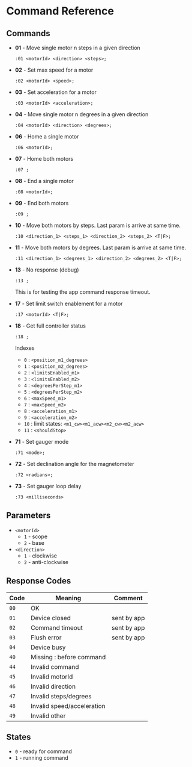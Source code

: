 # Command Reference

## Commands

- **01** - Move single motor n steps in a given direction

    ```
    :01 <motorId> <direction> <steps>;
    ```

- **02** - Set max speed for a motor
   
    ```
    :02 <motorId> <speed>;
    ```

- **03** - Set acceleration for a motor

    ```
    :03 <motorId> <acceleration>;
    ```

- **04** - Move single motor n degrees in a given direction

    ```
    :04 <motorId> <direction> <degrees>;
    ```

- **06** - Home a single motor

    ```
    :06 <motorId>;
    ```

- **07** - Home both motors

    ```
    :07 ;
    ```

- **08** - End a single motor

    ```
    :08 <motorId>;
    ```

- **09** - End both motors

    ```
    :09 ;
    ```

- **10** - Move both motors by steps. Last param is arrive at same time.

    ```
    :10 <direction_1> <steps_1> <direction_2> <steps_2> <T|F>;
    ```

- **11** - Move both motors by degrees. Last param is arrive at same time.

    ```
    :11 <direction_1> <degrees_1> <direction_2> <degrees_2> <T|F>;
    ```

- **13** - No response (debug)

    ```
    :13 ;
    ```

    This is for testing the app command response timeout.

- **17** - Set limit switch enablement for a motor

    ```
    :17 <motorId> <T|F>;
    ```

- **18** - Get full controller status

    ```
    :18 ;
    ```

    Indexes
    
    * `0`  : `<position_m1_degrees>`
    * `1`  : `<position_m2_degrees>`
    * `2`  : `<limitsEnabled_m1>`
    * `3`  : `<limitsEnabled_m2>`
    * `4`  : `<degreesPerStep_m1>`
    * `5`  : `<degreesPerStep_m2>`
    * `6`  : `<maxSpeed_m1>`
    * `7`  : `<maxSpeed_m2>`
    * `8`  : `<acceleration_m1>`
    * `9`  : `<acceleration_m2>`
    * `10` : limit states: `<m1_cw><m1_acw><m2_cw><m2_acw>`
    * `11` : `<shouldStop>`

- **71** - Set gauger mode
 
    ```
    :71 <mode>;
    ```

- **72** - Set declination angle for the magnetometer

    ```
    :72 <radians>;
    ```

- **73** - Set gauger loop delay

    ```
    :73 <milliseconds>
    ```


## Parameters

- `<motorId>`
    - `1` - scope
    - `2` - base
- `<direction>`
    - `1` - clockwise
    - `2` - anti-clockwise


## Response Codes

| Code | Meaning                    | Comment
|------|----------------------------|-----------
| `00` | OK                         |
| `01` | Device closed              | sent by app
| `02` | Command timeout            | sent by app
| `03` | Flush error                | sent by app
| `04` | Device busy                |
| `40` | Missing : before command   |
| `44` | Invalid command            |
| `45` | Invalid motorId            |
| `46` | Invalid direction          |
| `47` | Invalid steps/degrees      |
| `48` | Invalid speed/acceleration |
| `49` | Invalid other              |

## States

- `0` - ready for command
- `1` - running command